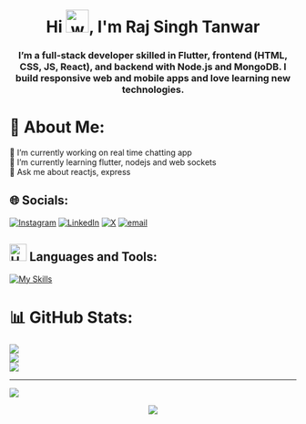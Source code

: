 <h1 align="center">Hi <img src="https://user-images.githubusercontent.com/72663882/171687151-bb31c996-c9d2-49c8-b593-734946893b23.gif" alt="waving hand gif" aria-hidden="true" width="40" />, I'm Raj Singh Tanwar</h1>
<h3 align="center">I’m a full-stack developer skilled in Flutter, frontend (HTML, CSS, JS, React), and backend with Node.js and MongoDB. I build responsive web and mobile apps and love learning new technologies.</h3>

# 💫 About Me:
🔭 I’m currently working on real time chatting app<br>🌱 I’m currently learning flutter, nodejs and web sockets<br>💬 Ask me about reactjs, express<br>


## 🌐 Socials:
[![Instagram](https://img.shields.io/badge/Instagram-%23E4405F.svg?logo=Instagram&logoColor=white)](https://instagram.com/raaajsgn) [![LinkedIn](https://img.shields.io/badge/LinkedIn-%230077B5.svg?logo=linkedin&logoColor=white)](https://linkedin.com/in/raj-singh-08150a271) [![X](https://img.shields.io/badge/X-black.svg?logo=X&logoColor=white)](https://x.com/rajsingh_05_) [![email](https://img.shields.io/badge/Email-D14836?logo=gmail&logoColor=white)](mailto:rajsingh18904@gmail.com) 

## <img src="https://raw.githubusercontent.com/Tarikul-Islam-Anik/Animated-Fluent-Emojis/master/Emojis/Objects/Hammer%20and%20Wrench.png" alt="Hammer and Wrench" width="30" height="30" /> **Languages and Tools:**  
[![My Skills](https://skillicons.dev/icons?i=html,css,tailwind,js,react,vite,ts,next,expressjs,nodejs,mongodb,git,github,vscode,postman)](#)
# 📊 GitHub Stats:
![](https://github-readme-stats.vercel.app/api?username=rajsingh04&theme=dark&hide_border=false&include_all_commits=false&count_private=false)<br/>
![](https://nirzak-streak-stats.vercel.app/?user=rajsingh04&theme=dark&hide_border=false)<br/>
![](https://github-readme-stats.vercel.app/api/top-langs/?username=rajsingh04&theme=dark&hide_border=false&include_all_commits=false&count_private=false&layout=compact)

---
[![](https://visitcount.itsvg.in/api?id=rajsingh04&icon=4&color=2)](https://visitcount.itsvg.in)

<p align="center">
     <img src="https://capsule-render.vercel.app/api?type=waving&color=gradient&height=100&section=footer"/>
</p>
